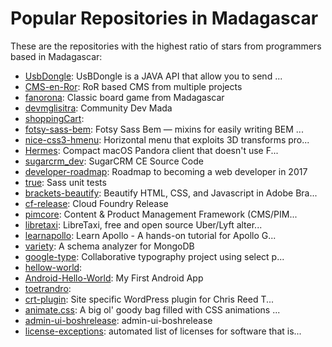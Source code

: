 # Popular Repositories in Madagascar

These are the repositories with the highest ratio of stars from programmers based in Madagascar:

- [UsbDongle](https://github.com/daloji/UsbDongle): UsBDongle is a JAVA API that allow you to send ...
- [CMS-en-Ror](https://github.com/mikaoelitiana/CMS-en-Ror): RoR based CMS from multiple projects
- [fanorona](https://github.com/mavenix/fanorona): Classic board game from Madagascar
- [devmglisitra](https://github.com/facedevMG/devmglisitra): Community  Dev Mada
- [shoppingCart](https://github.com/parany/shoppingCart): 
- [fotsy-sass-bem](https://github.com/thonymg/fotsy-sass-bem): Fotsy Sass Bem — mixins for easily writing BEM ...
- [nice-css3-hmenu](https://github.com/FranckyU/nice-css3-hmenu): Horizontal menu that exploits 3D transforms pro...
- [Hermes](https://github.com/HermesApp/Hermes): Compact macOS Pandora client that doesn't use F...
- [sugarcrm_dev](https://github.com/sugarcrm/sugarcrm_dev): SugarCRM CE Source Code
- [developer-roadmap](https://github.com/kamranahmedse/developer-roadmap): Roadmap to becoming a web developer in 2017
- [true](https://github.com/oddbird/true): Sass unit tests
- [brackets-beautify](https://github.com/brackets-beautify/brackets-beautify): Beautify HTML, CSS, and Javascript in Adobe Bra...
- [cf-release](https://github.com/cloudfoundry/cf-release): Cloud Foundry Release
- [pimcore](https://github.com/pimcore/pimcore): Content & Product Management Framework (CMS/PIM...
- [libretaxi](https://github.com/ro31337/libretaxi): LibreTaxi, free and open source Uber/Lyft alter...
- [learnapollo](https://github.com/learnapollo/learnapollo): Learn Apollo - A hands-on tutorial for Apollo G...
- [variety](https://github.com/variety/variety): A schema analyzer for MongoDB
- [google-type](https://github.com/femmebot/google-type): Collaborative typography project using select p...
- [hellow-world](https://github.com/JammyDu/hellow-world): 
- [Android-Hello-World](https://github.com/mikaoelitiana/Android-Hello-World): My First Android App
- [toetrandro](https://github.com/mavenix/toetrandro): 
- [crt-plugin](https://github.com/clreed87/crt-plugin): Site specific WordPress plugin for Chris Reed T...
- [animate.css](https://github.com/rogeruiz/animate.css): A big ol' goody bag filled with CSS animations ...
- [admin-ui-boshrelease](https://github.com/18F/admin-ui-boshrelease): admin-ui-boshrelease
- [license-exceptions](https://github.com/cfarm/license-exceptions): automated list of licenses for software that is...
